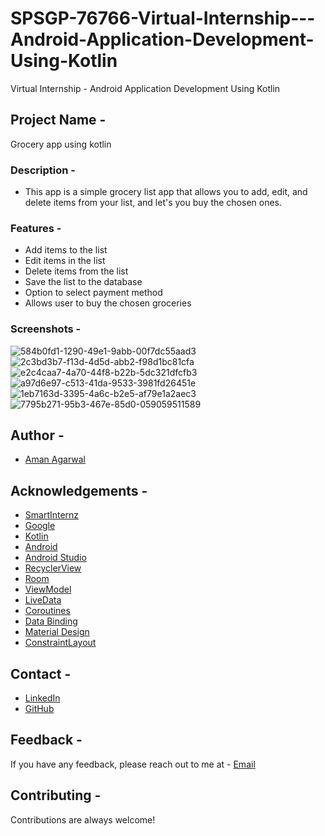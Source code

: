 # SPSGP-76766-Virtual-Internship---Android-Application-Development-Using-Kotlin
Virtual Internship - Android Application Development Using Kotlin

## **Project Name -** 
Grocery app using kotlin
### **Description -** 
- This app is a simple grocery list app that allows you to add, edit, and delete items from your list, and let's you buy the chosen ones. 

### **Features -**
- Add items to the list
- Edit items in the list
- Delete items from the list
- Save the list to the database
- Option to select payment method 
- Allows user to buy the chosen groceries

### **Screenshots -**
![584b0fd1-1290-49e1-9abb-00f7dc55aad3](https://user-images.githubusercontent.com/92196600/191100038-d1d4a955-a05a-4809-863b-af8a77af4f80.jpg)
![2c3bd3b7-f13d-4d5d-abb2-f98d1bc81cfa](https://user-images.githubusercontent.com/92196600/191100056-940b6925-49ee-4489-9715-b7d8a78d4296.jpg)
![e2c4caa7-4a70-44f8-b22b-5dc321dfcfb3](https://user-images.githubusercontent.com/92196600/191100094-aa485b67-bf04-4b92-951d-66bd824266c0.jpg)
![a97d6e97-c513-41da-9533-3981fd26451e](https://user-images.githubusercontent.com/92196600/191100119-f87cb420-9663-40d2-9e9b-107f58885572.jpg)
![1eb7163d-3395-4a6c-b2e5-af79e1a2aec3](https://user-images.githubusercontent.com/92196600/191100145-0fcfee4b-28cd-4f78-8017-04753b3dfb94.jpg)
![7795b271-95b3-467e-85d0-059059511589](https://user-images.githubusercontent.com/92196600/191100158-5ab8093e-694e-4a9c-8e40-ced22dc2219b.jpg)



## **Author -**
- [Aman Agarwal](
https://www.linkedin.com/in/aman-agarwal-b729a01a9/)

## **Acknowledgements -**
- [SmartInternz](https://www.smartinternz.com/)
- [Google](https://www.google.com/)
- [Kotlin](https://kotlinlang.org/)
- [Android](https://developer.android.com/)
- [Android Studio](https://developer.android.com/studio)
- [RecyclerView](https://developer.android.com/guide/topics/ui/layout/recyclerview)
- [Room](https://developer.android.com/training/data-storage/room)
- [ViewModel](https://developer.android.com/topic/libraries/architecture/viewmodel)
- [LiveData](https://developer.android.com/topic/libraries/architecture/livedata)
- [Coroutines](https://developer.android.com/kotlin/coroutines)
- [Data Binding](https://developer.android.com/topic/libraries/data-binding)
- [Material Design](https://material.io/develop/android)
- [ConstraintLayout](https://developer.android.com/reference/androidx/constraintlayout/widget/ConstraintLayout)

## **Contact -**
- [LinkedIn](https://www.linkedin.com/in/aman-agarwal-b729a01a9/)
- [GitHub](https://github.com/amanag25)

## **Feedback -**
If you have any feedback, please reach out to me at - [Email](mailto:monalisakhanda2610@gmail.com)


## **Contributing -**
Contributions are always welcome!


